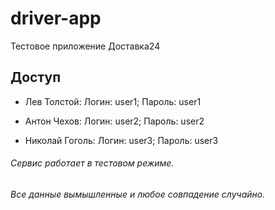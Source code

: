 # driver-app
Тестовое приложение Доставка24

## **Доступ**

- Лев Толстой:
Логин: user1; Пароль: user1

- Антон Чехов:
Логин: user2; Пароль: user2

- Николай Гоголь:
Логин: user3; Пароль: user3

###### Сервис работает в тестовом режиме.
###### Все данные вымышленные и любое совпадение случайно.
